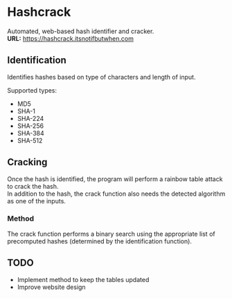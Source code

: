# Hashcrack
Automated, web-based hash identifier and cracker.  
**URL:** https://hashcrack.itsnotifbutwhen.com 

## Identification
Identifies hashes based on type of characters and length of input.

Supported types:
* MD5
* SHA-1
* SHA-224
* SHA-256
* SHA-384
* SHA-512

## Cracking
Once the hash is identified, the program will perform a rainbow table attack to crack the hash.  
In addition to the hash, the crack function also needs the detected algorithm as one of the inputs.

### Method
The crack function performs a binary search using the appropriate list of precomputed hashes (determined by the identification function).

## TODO
* Implement method to keep the tables updated
* Improve website design
